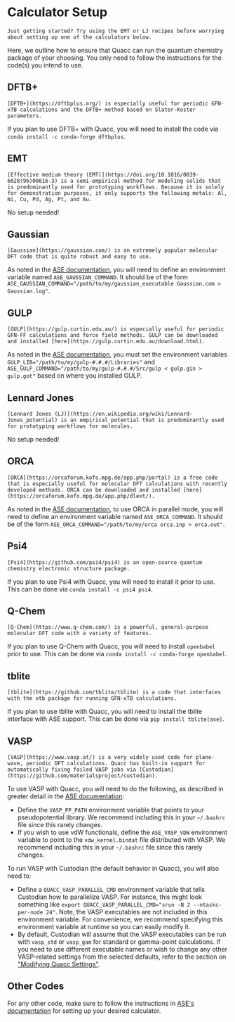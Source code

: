 # Calculator Setup

```{hint}
Just getting started? Try using the EMT or LJ recipes before worrying about setting up one of the calculators below.
```

Here, we outline how to ensure that Quacc can run the quantum chemistry package of your choosing. You only need to follow the instructions for the code(s) you intend to use.

## DFTB+

```{note}
[DFTB+](https://dftbplus.org/) is especially useful for periodic GFN-xTB calculations and the DFTB+ method based on Slater-Koster parameters.
```

If you plan to use DFTB+ with Quacc, you will need to install the code via `conda install -c conda-forge dftbplus`.

## EMT

```{note}
[Effective medium theory (EMT)](https://doi.org/10.1016/0039-6028(96)00816-3) is a semi-empirical method for modeling solids that is predominantly used for prototyping workflows. Because it is solely for demonstration purposes, it only supports the following metals: Al, Ni, Cu, Pd, Ag, Pt, and Au.
```

No setup needed!

## Gaussian

```{note}
[Gaussian](https://gaussian.com/) is an extremely popular molecular DFT code that is quite robust and easy to use.
```

As noted in the [ASE documentation](https://wiki.fysik.dtu.dk/ase/ase/calculators/gaussian.html), you will need to define an environment variable named `ASE_GAUSSIAN_COMMAND`. It should be of the form `ASE_GAUSSIAN_COMMAND="/path/to/my/gaussian_executable Gaussian.com > Gaussian.log"`.

## GULP

```{note}
[GULP](https://gulp.curtin.edu.au/) is especially useful for periodic GFN-FF calculations and force field methods. GULP can be downloaded and installed [here](https://gulp.curtin.edu.au/download.html).
```

As noted in the [ASE documentation](https://wiki.fysik.dtu.dk/ase/ase/calculators/gulp.html), you must set the environment variables `GULP_LIB="/path/to/my/gulp-#.#.#/Libraries"` and `ASE_GULP_COMMAND="/path/to/my/gulp-#.#.#/Src/gulp < gulp.gin > gulp.got"` based on where you installed GULP.

## Lennard Jones

```{note}
[Lennard Jones (LJ)](https://en.wikipedia.org/wiki/Lennard-Jones_potential) is an empirical potential that is predominantly used for prototyping workflows for molecules.
```

No setup needed!

## ORCA

```{note}
[ORCA](https://orcaforum.kofo.mpg.de/app.php/portal) is a free code that is especially useful for molecular DFT calculations with recently developed methods. ORCA can be downloaded and installed [here](https://orcaforum.kofo.mpg.de/app.php/dlext/).
```

As noted in the [ASE documentation](https://wiki.fysik.dtu.dk/ase/ase/calculators/orca.html), to use ORCA in parallel mode, you will need to define an environment variable named `ASE_ORCA_COMMAND`. It should be of the form `ASE_ORCA_COMMAND="/path/to/my/orca orca.inp > orca.out"`.

## Psi4

```{note}
[Psi4](https://github.com/psi4/psi4) is an open-source quantum chemistry electronic structure package.
```

If you plan to use Psi4 with Quacc, you will need to install it prior to use. This can be done via `conda install -c psi4 psi4`.

## Q-Chem

```{note}
[Q-Chem](https://www.q-chem.com/) is a powerful, general-purpose molecular DFT code with a variety of features.
```

If you plan to use Q-Chem with Quacc, you will need to install `openbabel` prior to use. This can be done via `conda install -c conda-forge openbabel`.

## tblite

```{note}
[tblite](https://github.com/tblite/tblite) is a code that interfaces with the xtb package for running GFN-xTB calculations.
```

If you plan to use tblite with Quacc, you will need to install the tblite interface with ASE support. This can be done via `pip install tblite[ase]`.

## VASP

```{note}
[VASP](https://www.vasp.at/) is a very widely used code for plane-wave, periodic DFT calculations. Quacc has built-in support for automatically fixing failed VASP jobs via [Custodian](https://github.com/materialsproject/custodian).
```

To use VASP with Quacc, you will need to do the following, as described in greater detail in the [ASE documentation](https://wiki.fysik.dtu.dk/ase/ase/calculators/vasp.html#pseudopotentials):

- Define the `VASP_PP_PATH` environment variable that points to your pseudopotential library. We recommend including this in your `~/.bashrc` file since this rarely changes.
- If you wish to use vdW functionals, define the `ASE_VASP_VDW` environment variable to point to the `vdw_kernel.bindat` file distributed with VASP. We recommend including this in your `~/.bashrc` file since this rarely changes.

To run VASP with Custodian (the default behavior in Quacc), you will also need to:

- Define a `QUACC_VASP_PARALLEL_CMD` environment variable that tells Custodian how to parallelize VASP. For instance, this might look something like `export QUACC_VASP_PARALLEL_CMD="srun -N 2 --ntasks-per-node 24"`. Note, the VASP executables are not included in this environment variable. For convenience, we recommend specifying this environment variable at runtime so you can easily modify it.
- By default, Custodian will assume that the VASP executables can be run with `vasp_std` or `vasp_gam` for standard or gamma-point calculations. If you need to use different executable names or wish to change any other VASP-related settings from the selected defaults, refer to the section on ["Modifying Quacc Settings"](../user/settings.md).

## Other Codes

For any other code, make sure to follow the instructions in [ASE's documentation](https://wiki.fysik.dtu.dk/ase/ase/calculators/calculators.html#supported-calculators) for setting up your desired calculator.

